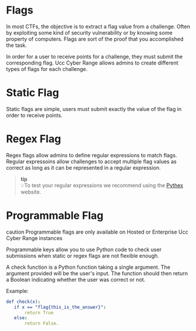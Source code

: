 # Flags

In most CTFs, the objective is to extract a flag value from a challenge. Often by exploiting some kind of security vulnerability or by knowing some property of computers. Flags are sort of the proof that you accomplished the task.

In order for a user to receive points for a challenge, they must submit the corresponding flag. Ucc Cyber Range allows admins to create different types of flags for each challenge.

# Static Flag
Static flags are simple, users must submit exactly the value of the flag in order to receive points.

# Regex Flag
Regex flags allow admins to define regular expressions to match flags. Regular expressoins allow challenges to accept multiple flag values as correct as long as it can be represented in a regular expression.

> **tip**  
> 💡To test your regular expressions we recommend using the [Pythex](https://pythex.org/) website.

# Programmable Flag
caution
Programmable flags are only available on Hosted or Enterprise Ucc Cyber Range instances

Programmable keys allow you to use Python code to check user submissions when static or regex flags are not flexible enough.

A check function is a Python function taking a single argument. The argument provided will be the user's input. The function should then return a Boolean indicating whether the user was correct or not.

Example:

 ```yml
 def check(x):
    if x == "flag{this_is_the_answer}":
        return True
    else:
        return False.